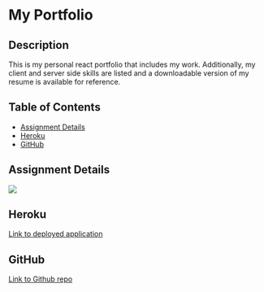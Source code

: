 # My Portfolio

## Description

This is my personal react portfolio that includes my work. Additionally, my client and server side skills are listed and a downloadable version of my resume is available for reference. 

## Table of Contents

* [Assignment Details](#assignment-details)<br />
* [Heroku](#heroku)<br />
* [GitHub](#github)<br />

## Assignment Details

![](https://user-images.githubusercontent.com/68674610/102730452-0fd3f500-42f2-11eb-9f6c-32a65d9025d8.png)

## Heroku

[Link to deployed application](https://vu-react-portfolio.herokuapp.com/ )<br />

## GitHub

[Link to Github repo](https://github.com/vutanguofa/vutang-portfolio)
